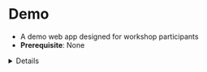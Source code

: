# Demo

- A demo web app designed for workshop participants
- **Prerequisite**: None

<details>

## Packages
- ```folium```
- ```branca```
- ```geopy```
- ```streamlit```


</details>
